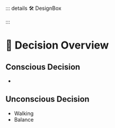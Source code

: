 ::: details 🛠 DesignBox



:::

# 💜 <neuro>Decision Overview </neuro>

## Conscious Decision

- 

## Unconscious Decision

- Walking
- Balance


